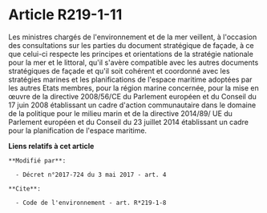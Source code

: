 # Article R219-1-11

Les ministres chargés de l'environnement et de la mer veillent, à l'occasion des consultations sur les parties du document
stratégique de façade, à ce que celui-ci respecte les principes et orientations de la stratégie nationale pour la mer et le
littoral, qu'il s'avère compatible avec les autres documents stratégiques de façade et qu'il soit cohérent et coordonné avec
les stratégies marines et les planifications de l'espace maritime adoptées par les autres Etats membres, pour la région
marine concernée, pour la mise en œuvre de la directive 2008/56/CE du Parlement européen et du Conseil du 17 juin 2008
établissant un cadre d'action communautaire dans le domaine de la politique pour le milieu marin et de la directive 2014/89/
UE du Parlement européen et du Conseil du 23 juillet 2014 établissant un cadre pour la planification de l'espace maritime.

**Liens relatifs à cet article**

	**Modifié par**:

	  - Décret n°2017-724 du 3 mai 2017 - art. 4

	**Cite**:

	  - Code de l'environnement - art. R*219-1-8
